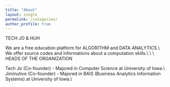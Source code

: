 ```yaml
---
title: "About"
layout: single
permalink: /categories/
author_profile: true
---
```


TECH JO & HUH

We are a free education platform for ALGORITHM and DATA ANALYTICS.\\
We offer source codes and informations about a computation skills.\\
\\
\\
HEADS OF THE ORGANIZATION

Tech Jo (Co-founder) - Majored in Computer Science at University of Iowa.\\
Jiminutive (Co-founder) - Majored in BAIS (Business Analytics information Systems) at University of Iowa.\\
